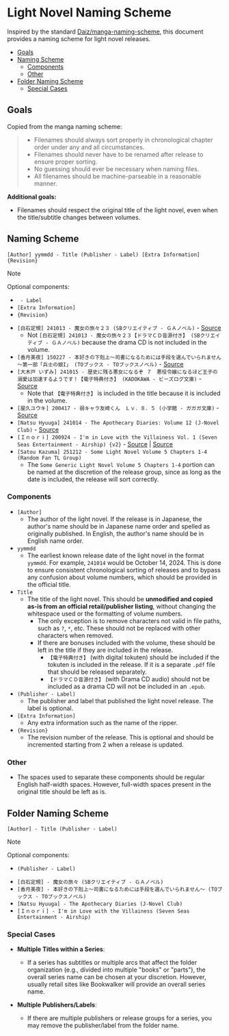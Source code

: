 # Light Novel Naming Scheme <!-- omit from toc -->

Inspired by the standard
[Daiz/manga-naming-scheme](https://github.com/Daiz/manga-naming-scheme), this
document provides a naming scheme for light novel releases.

- [Goals](#goals)
- [Naming Scheme](#naming-scheme)
  - [Components](#components)
  - [Other](#other)
- [Folder Naming Scheme](#folder-naming-scheme)
  - [Special Cases](#special-cases)

## Goals

Copied from the manga naming scheme:

> - Filenames should always sort properly in chronological chapter order under
>   any and all circumstances.
> - Filenames should never have to be renamed after release to ensure proper
>   sorting.
> - No guessing should ever be necessary when naming files.
> - All filenames should be machine-parseable in a reasonable manner.

**Additional goals:**

- Filenames should respect the original title of the light novel, even when the
  title/subtitle changes between volumes.

## Naming Scheme

```
[Author] yymmdd - Title (Publisher - Label) [Extra Information] {Revision}
```

<!-- prettier-ignore -->
> [!NOTE] 
> Optional components:
> - ` - Label`
> - `[Extra Information]`
> - `{Revision}`

- `[白石定規] 241013 - 魔女の旅々２３ (SBクリエイティブ - ＧＡノベル)` -
  [Source](https://bookwalker.jp/de7da18c80-136c-4cfc-9a6a-68566ece1a8f/)
  - Not
    `[白石定規] 241013 - 魔女の旅々２３【ドラマＣＤ音源付き】 (SBクリエイティブ - ＧＡノベル)`
    because the drama CD is not included in the volume.
- `[香月美夜] 150227 - 本好きの下剋上～司書になるためには手段を選んでいられません～第一部「兵士の娘I」 (TOブックス - TOブックスノベル)` -
  [Source](https://bookwalker.jp/dedc74df88-0644-445b-a652-ae1f60d999db/)
- `[大木戸 いずみ] 241015 - 歴史に残る悪女になるぞ ７　悪役令嬢になるほど王子の溺愛は加速するようです！【電子特典付き】 (KADOKAWA - ビーズログ文庫)` -
  [Source](https://bookwalker.jp/de541ef160-e044-44df-a389-64768d8fb1d2/)
  - Note that `【電子特典付き】` is included in the title because it is included
    in the volume.
- `[屋久ユウキ] 200417 - 弱キャラ友崎くん　Ｌｖ．８．５ (小学館 - ガガガ文庫)` -
  [Source](https://bookwalker.jp/dedbb7209b-836f-42c0-95b8-449e81992bae/)
- `[Natsu Hyuuga] 241014 - The Apothecary Diaries: Volume 12 (J-Novel Club)` -
  [Source](https://global.bookwalker.jp/dea3f62d46-0815-450b-b2dc-249da3b961d7/)
- `[Ｉｎｏｒｉ] 200924 - I'm in Love with the Villainess Vol. 1 (Seven Seas Entertainment - Airship) {v2}` -
  [Source](https://global.bookwalker.jp/dec453048a-1a86-41f6-be72-7e938d495fc2/)
  |
  [Source](https://sevenseasentertainment.com/books/im-in-love-with-the-villainess-light-novel-vol-1/)
- `[Satou Kazuma] 251212 - Some Light Novel Volume 5 Chapters 1-4 (Random Fan TL Group)`
  - The `Some Generic Light Novel Volume 5 Chapters 1-4` portion can be named at
    the discretion of the release group, since as long as the date is included,
    the release will sort correctly.

### Components

- `[Author]`
  - The author of the light novel. If the release is in Japanese, the author's
    name should be in Japanese name order and spelled as originally published.
    In English, the author's name should be in English name order.
- `yymmdd`
  - The earliest known release date of the light novel in the format `yymmdd`.
    For example, `241014` would be October 14, 2024. This is done to ensure
    consistent chronological sorting of releases and to bypass any confusion
    about volume numbers, which should be provided in the official title.
- `Title`
  - The title of the light novel. This should be **unmodified and copied as-is
    from an official retail/publisher listing**, without changing the whitespace
    used or the formatting of volume numbers.
    - The only exception is to remove characters not valid in file paths, such
      as `?`, `*`, etc. These should not be replaced with other characters when
      removed.
    - If there are bonuses included with the volume, these should be left in the
      title if they are included in the release.
      - `【電子特典付き】` (with digital tokuten) should be included if the
        tokuten is included in the release. If it is a separate `.pdf` file that
        should be released separately.
      - `【ドラマＣＤ音源付き】` (with Drama CD audio) should not be included as
        a drama CD will not be included in an `.epub`.
- `(Publisher - Label)`
  - The publisher and label that published the light novel release. The label is
    optional.
- `[Extra Information]`
  - Any extra information such as the name of the ripper.
- `{Revision}`
  - The revision number of the release. This is optional and should be
    incremented starting from 2 when a release is updated.

### Other

- The spaces used to separate these components should be regular English
  half-width spaces. However, full-width spaces present in the original title
  should be left as is.

## Folder Naming Scheme

```
[Author] - Title (Publisher - Label)
```

<!-- prettier-ignore -->
> [!NOTE] 
> Optional components:
> - `(Publisher - Label)`

- `[白石定規] - 魔女の旅々 (SBクリエイティブ - ＧＡノベル)`
- `[香月美夜] - 本好きの下剋上～司書になるためには手段を選んでいられません～ (TOブックス - TOブックスノベル)`
- `[Natsu Hyuuga] - The Apothecary Diaries (J-Novel Club)`
- `[Ｉｎｏｒｉ] - I'm in Love with the Villainess (Seven Seas Entertainment - Airship)`

### Special Cases

- **Multiple Titles within a Series**:

  - If a series has subtitles or multiple arcs that affect the folder
    organization (e.g., divided into multiple "books" or "parts"), the overall
    series name can be chosen at your discretion. However, usually retail sites
    like Bookwalker will provide an overall series name.

- **Multiple Publishers/Labels**:
  - If there are multiple publishers or release groups for a series, you may
    remove the publisher/label from the folder name.
